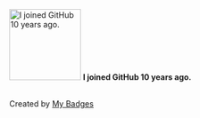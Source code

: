 <img src="https://my-badges.github.io/my-badges/github-anniversary-10.png" alt="I joined GitHub 10 years ago." title="I joined GitHub 10 years ago." width="128">
<strong>I joined GitHub 10 years ago.</strong>
<br><br>




Created by <a href="https://github.com/my-badges/my-badges">My Badges</a>